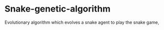 # Snake-genetic-algorithm
Evolutionary algorithm which evolves a snake agent to play the snake game,
